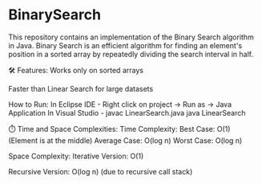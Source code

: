 # BinarySearch
This repository contains an implementation of the Binary Search algorithm in Java. Binary Search is an efficient algorithm for finding an element's position in a sorted array by repeatedly dividing the search interval in half.

🛠️ Features:
Works only on sorted arrays

Faster than Linear Search for large datasets

How to Run: In Eclipse IDE - Right click on project -> Run as -> Java Application 
            In Visual Studio - javac LinearSearch.java java LinearSearch

⏱️ Time and Space Complexities:
Time Complexity:
Best Case: O(1) (Element is at the middle)
Average Case: O(log n)
Worst Case: O(log n)

Space Complexity:
Iterative Version: O(1)

Recursive Version: O(log n) (due to recursive call stack)
